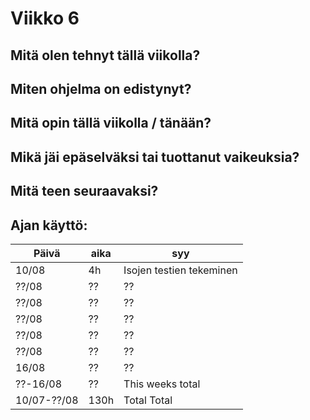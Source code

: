 # Viikko 6


## Mitä olen tehnyt tällä viikolla?



## Miten ohjelma on edistynyt?



## Mitä opin tällä viikolla / tänään?



## Mikä jäi epäselväksi tai tuottanut vaikeuksia?



## Mitä teen seuraavaksi?



## Ajan käyttö:

| Päivä       | aika | syy                      |
|-------------|------|--------------------------|
| 10/08       | 4h   | Isojen testien tekeminen |
| ??/08       | ??   | ??                       |
| ??/08       | ??   | ??                       |
| ??/08       | ??   | ??                       |
| ??/08       | ??   | ??                       |
| ??/08       | ??   | ??                       |
| 16/08       | ??   | ??                       |
| ??-16/08    | ??   | This weeks total         |
| 10/07-??/08 | 130h | Total Total              |
